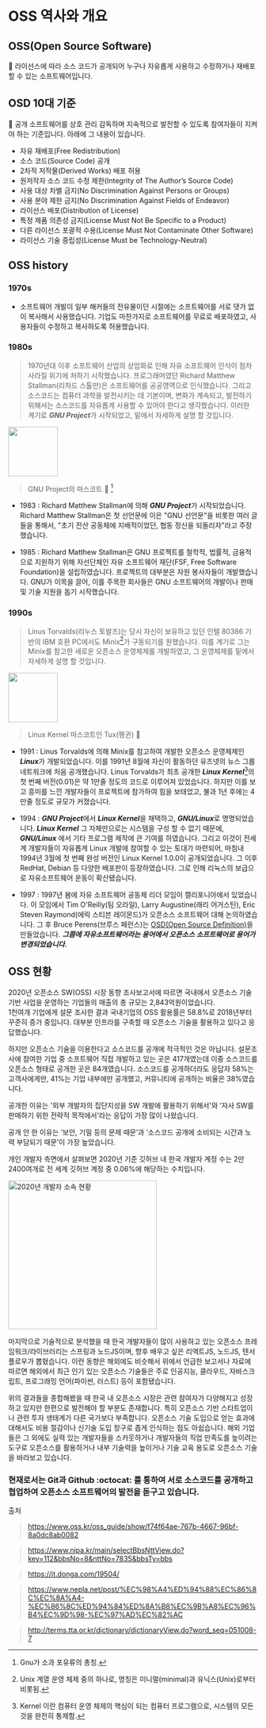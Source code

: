 <h1>OSS 역사와 개요</h1>

## OSS(Open Source Software)
📌 라이선스에 따라 소스 코드가 공개되어 누구나 자유롭게 사용하고 수정하거나 재배포할 수 있는 소프트웨어입니다.  

## OSD 10대 기준
📌 공개 소프트웨어를 상호 관리 감독하며 지속적으로 발전할 수 있도록 참여자들이 지켜야 하는 기준입니다. 아래에 그 내용이 있습니다.

* 자유 재배포(Free Redistribution)
* 소스 코드(Source Code) 공개
* 2차적 저작물(Derived Works) 배포 허용
* 원저작자 소스 코드 수정 제한(Integrity of The Author’s Source Code)
* 사용 대상 차별 금지(No Discrimination Against Persons or Groups)
* 사용 분야 제한 금지(No Discrimination Against Fields of Endeavor)
* 라이선스 배포(Distribution of License)
* 특정 제품 의존성 금지(License Must Not Be Specific to a Product)
* 다른 라이선스 포괄적 수용(License Must Not Contaminate Other Software)
* 라이선스 기술 중립성(License Must be Technology-Neutral)

## OSS history

### 1970s

* 소프트웨어 개발이 일부 해커들의 전유물이던 시절에는 소프트웨어를 서로 댓가 없이 복사해서 사용했습니다. 기업도 마찬가지로 소프트웨어를 무료로 배포하였고, 사용자들이 수정하고 복사하도록 허용했습니다.

### 1980s

> 1970년대 이후 소프트웨어 산업의 상업화로 인해 자유 소프트웨어 인식이 점차 사라질 위기에 처하기 시작했습니다. 프로그래머였던 Richard Matthew Stallman(리차드 스톨만)은 소프트웨어를 공공영역으로 인식했습니다. 그리고 소스코드는 컴퓨터 과학을 발전시키는 데 기본이며, 변화가 계속되고, 발전하기 위해서는 소스코드를 자유롭게 사용할 수 있어야 한다고 생각했습니다. 이러한 계기로 ***GNU Project***가 시작되었고, 밑에서 자세하게 설명 할 것입니다.

<img src="https://user-images.githubusercontent.com/65354879/193526751-90d71631-bc3a-47b3-a666-ea9beeb00e67.png" width="100" height="100"/>

> GNU Project의 마스코트 🐃 [^1] 

[^1]: Gnu가 소과 포유류의 총칭.

* 1983 : Richard Matthew Stallman에 의해 ***GNU Project***가 시작되었습니다. Richard Matthew Stallman은 첫 선언문에 이은 "GNU 선언문"을 비롯한 여러 글들을 통해서, "초기 전산 공동체에 지배적이었던, 협동 정신을 되돌리자"라고 주장했습니다.

* 1985 : Richard Matthew Stallman은 GNU 프로젝트를 철학적, 법률적, 금융적으로 지원하기 위해 자선단체인 자유 소프트웨어 재단(FSF, Free Software Foundation)을 설립하였습니다. 프로젝트의 대부분은 자원 봉사자들이 개발했습니다. GNU가 이목을 끌어, 이를 주목한 회사들은 GNU 소프트웨어의 개발이나 판매 및 기술 지원을 돕기 시작했습니다.

### 1990s

> Linus Torvalds(리누스 토발즈)는 당시 자신이 보유하고 있던 인텔 80386 기반의 IBM 호환 PC에서도 Minix[^2]가 구동되기를 원했습니다. 이를 계기로 그는  Minix를 참고한 새로운 오픈소스 운영체제를 개발하였고, 그 운영체제를 밑에서 자세하게 설명 할 것입니다.
[^2]: Unix 계열 운영 체제 중의 하나로, 명칭은 미니멀(minimal)과 유닉스(Unix)로부터 비롯됨.

<img src="https://user-images.githubusercontent.com/65354879/193561563-e8e1dadb-d634-41ad-8486-a29ff7e61980.png" width="100" height="100">

> Linux Kernel 마스코트인 Tux(펭귄) 🐧

* 1991 : Linus Torvalds에 의해 Minix를 참고하여 개발한 오픈소스 운영체제인 ***Linux***가 개발되었습니다. 이를 1991년 8월에 자신이 활동하던 유즈넷의 뉴스 그룹 네트워크에 처음 공개했습니다. Linus Torvalds가 최초 공개한 ***Linux Kernel***[^3]의 첫 번째 버전(0.01)은 약 1만줄 정도의 코드로 이루어져 있었습니다. 하지만 이를 보고 흥미를 느낀 개발자들이 프로젝트에 참가하여 힘을 보태었고, 불과 1년 후에는 4만줄 정도로 규모가 커졌습니다.

[^3]: Kernel 이란 컴퓨터 운영 체제의 핵심이 되는 컴퓨터 프로그램으로, 시스템의 모든 것을 완전히 통제함.

* 1994 : ***GNU Project***에서 ***Linux Kernel***을 채택하고, ***GNU/Linux***로 명명되었습니다. ***Linux Kernel*** 그 자체만으로는 시스템을 구성 할 수 없기 때문에, ***GNU/Linux*** 에서 기타 프로그램 제작에 큰 기여를 하였습니다. 그리고 이것이 전세계 개발자들이 자유롭게 Linux 개발에 참여할 수 있는 토대가 마련되어, 마침내 1994년 3월에 첫 번째 완성 버전인 Linux Kernel 1.0.0이 공개되었습니다. 그 이후 RedHat, Debian 등 다양한 배포판이 등장하였습니다. 그로 인해 리눅스의 보급으로 자유소프트웨어 운동이 확산됐습니다.

* 1997 : 1997년 봄에 자유 소프트웨어 공동체 리더 모임이 캘리포니아에서 있었습니다. 이 모임에서 Tim O'Reilly(팀 오라일), Larry Augustine(래리 어거스틴), Eric Steven Raymond(에릭 스티븐 레이몬드)가 오픈소스 소프트웨어 대해 논의하였습니다. 그 후 Bruce Perens(브루스 페런스)는 [OSD(Open Source Definition)](#OSD-10대-기준)을 만들었습니다. ***그쯤에 자유소프트웨어라는 용어에서 오픈소스 소프트웨어로 용어가 변경되었습니다.***


## OSS 현황


2020년 오픈소스 SW(OSS) 시장 동향 조사보고서에 따르면 국내에서 오픈소스 기술 기반 사업을 운영하는 기업들의 매출의 총 규모는 2,843억원이었습니다.  
1천여개 기업에게 설문 조사한 결과 국내기업의 OSS 활용률은 58.8%로 2018년부터 꾸준히 증가 중입니다. 대부분 인프라를 구축할 때 오픈소스 기술을 활용하고 있다고 응답했습니다.  

하지만 오픈소스 기술을 이용한다고 소스코드를 공개에 적극적인 것은 아닙니다. 설문조사에 참여한 기업 중 소프트웨어 직접 개발하고 있는 곳은 417개였는데 이중 소스코드를 오픈소스 형태로 공개한 곳은 84개였습니다. 소스코드를 공개하더라도 응답자 58%는 고객사에게만, 41%는 기업 내부에만 공개했고, 커뮤니티에 공개하는 비율은 38%였습니다.

공개한 이유는
'외부 개발자의 집단지성을 SW 개발에 활용하기 위해서'와 ‘자사 SW를 판매하기 위한 전략적 목적에서’라는 응답이 가장 많이 나왔습니다.

공개 안 한 이유는
‘보안, 기밀 등의 문제 때문’과 ‘소스코드 공개에 소비되는 시간과 노력 부담되기 때문’이 가장 높았습니다.

개인 개발자 측면에서 살펴보면 2020년 기준 깃허브 내 한국 개발자 계정 수는 2만2400여개로 전 세계 깃허브 계정 중 0.06%에 해당하는 수치입니다.

<img src="https://user-images.githubusercontent.com/110793635/193616789-e27f0efd-aae4-4d7c-9a08-b923d9747f26.png" alt="2020년 개발자 소속 현황"  width="300" height="300">

마지막으로 기술적으로 분석했을 때 한국 개발자들이 많이 사용하고 있는 오픈소스 프레임워크/라이브러리는 스프링과 노드JS이며, 향후 배우고 싶은 리액트JS, 노드JS, 텐서플로우가 뽑혔습니다. 이런 동향은 해외에도 비슷해서 위에서 언급한 보고서나 자료에 따르면 해외에서 최근 인기 있는 오픈소스 기술들은 주로 인공지능, 클라우드, 자바스크립트, 프로그래밍 언어(파이썬, 러스트) 등이 포함됐습니다.

위의 결과들을 종합해봤을 때 한국 내 오픈소스 시장은 관련 참여자가 다양해지고 성장하고 있지만 한편으로 발전해야 할 부분도 존재합니다. 특히 오픈소스 기반 스타트업이나 관련 투자 생태계가 다른 국가보다 부족합니다. 오픈소스 기술 도입으로 얻는 효과에 대해서도 비용 절감이나 신기술 도입 창구로 좁게 인식하는 점도 아쉽습니다. 해외 기업들은 그 외에도 실력 있는 개발자들을 스카웃하거나 개발자들의 직업 만족도를 높이려는 도구로 오픈소스를 활용하거나 내부 기술력을 높이거나 기술 교육 용도로 오픈소스 기술을 바라보고 있습니다.  


### 현재로서는 Git과 Github :octocat: 를 통하여 서로 소스코드를 공개하고 협업하여 오픈소스 소프트웨어의 발전을 돋구고 있습니다.


출처
>https://www.oss.kr/oss_guide/show/f74f64ae-767b-4667-96bf-8a0dc8ab0082

>https://www.nipa.kr/main/selectBbsNttView.do?key=112&bbsNo=8&nttNo=7835&bbsTy=bbs

>https://it.donga.com/19504/

>https://www.nepla.net/post/%EC%98%A4%ED%94%88%EC%86%8C%EC%8A%A4-%EC%86%8C%ED%94%84%ED%8A%B8%EC%9B%A8%EC%96%B4%EC%9D%98-%EC%97%AD%EC%82%AC

>http://terms.tta.or.kr/dictionary/dictionaryView.do?word_seq=051008-7



